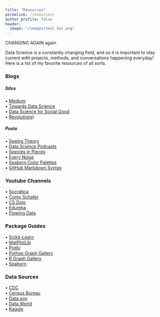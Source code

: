 ```yaml
---
title: "Resources"
permalink: /resources/
author_profile: false
header:
  image: "/images/teal_bar.png"
---
```


CHANGING AGAIN again

Data Science is a constantly changing field, and so it is important to stay current with projects, methods, and conversations happening everyday! Here is a list of my favorite resources of all sorts. 

### Blogs
##### Sites
• [Medium](https://medium.com/)\
• [Towards Data Science](https://towardsdatascience.com/?source=post_page-----70d476bfe775----------------------)\
• [Data Science for Social Good](http://www.dssgfellowship.org//blog/)\
• [Revolutions](https://blog.revolutionanalytics.com/)\

##### Posts
• [Seeing Theory](https://seeing-theory.brown.edu/)\
• [Data Science Podcasts](https://realpython.com/data-science-podcasts/)\
• [Species in Pieces](http://species-in-pieces.com/#)\
• [Every Noise](http://everynoise.com/engenremap.html#otherthings)\
• [Seaborn Color Palettes](https://python-graph-gallery.com/100-calling-a-color-with-seaborn/)\
• [GitHub Markdown Syntax](https://github.com/adam-p/markdown-here/wiki/Markdown-Cheatsheet#lists)

### Youtube Channels
• [Socratica](https://www.youtube.com/user/SocraticaStudios)\
• [Corey Schafer](https://www.youtube.com/user/schafer5)\
• [CS Dojo](https://www.youtube.com/channel/UCxX9wt5FWQUAAz4UrysqK9A)\
• [Edureka](https://www.youtube.com/user/edurekaIN/featured)\
• [Flowing Data](https://flowingdata.com/)

### Package Guides
• [Scikit-Learn](https://scikit-learn.org/stable/index.html)\
• [MatPlotLib](https://matplotlib.org/index.html)\
• [Plotly](https://plotly.com/)\
• [Python Graph Gallery](https://python-graph-gallery.com/)\
• [R Graph Gallery](https://www.r-graph-gallery.com/)\
• [Seaborn](https://seaborn.pydata.org/index.html)

### Data Sources
• [CDC](https://www.cdc.gov/nchs/index.htm)\
• [Census Bureau](https://www.census.gov/)\
• [Data.gov](https://www.data.gov/)\
• [Data.World](https://data.world/)\
• [Kaggle](https://www.kaggle.com/)


